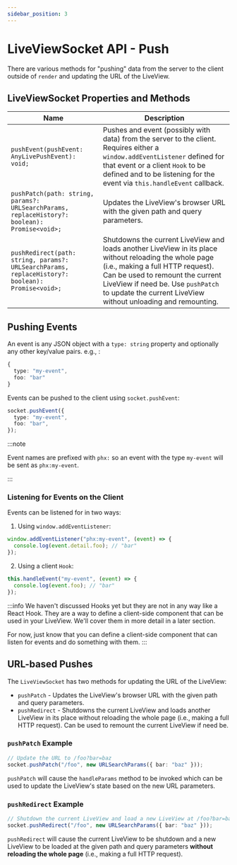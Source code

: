 ```yaml
---
sidebar_position: 3
---
```


# LiveViewSocket API - Push

There are various methods for "pushing" data from the server to the client outside of `render` and updating the URL of
the LiveView.

## LiveViewSocket Properties and Methods

| Name                                                                                             | Description                                                                                                                                                                                                                                                                         |
| ------------------------------------------------------------------------------------------------ | ----------------------------------------------------------------------------------------------------------------------------------------------------------------------------------------------------------------------------------------------------------------------------------- |
| `pushEvent(pushEvent: AnyLivePushEvent): void;`                                                  | Pushes and event (possibly with data) from the server to the client. Requires either a `window.addEventListener` defined for that event or a client `Hook` to be defined and to be listening for the event via `this.handleEvent` callback.                                         |
| `pushPatch(path: string, params?: URLSearchParams, replaceHistory?: boolean): Promise<void>;`    | Updates the LiveView's browser URL with the given path and query parameters.                                                                                                                                                                                                        |
| `pushRedirect(path: string, params?: URLSearchParams, replaceHistory?: boolean): Promise<void>;` | Shutdowns the current LiveView and loads another LiveView in its place without reloading the whole page (i.e.,  making a full HTTP request). Can be used to remount the current LiveView if need be. Use `pushPatch` to update the current LiveView without unloading and remounting. |

## Pushing Events

An event is any JSON object with a `type: string` property and optionally any other key/value pairs. e.g., :

```ts
{
  type: "my-event",
  foo: "bar"
}
```

Events can be pushed to the client using `socket.pushEvent`:

```ts
socket.pushEvent({
  type: "my-event",
  foo: "bar",
});
```

:::note

Event names are prefixed with `phx:` so an event with the type `my-event` will be sent as `phx:my-event`.

:::

### Listening for Events on the Client

Events can be listened for in two ways:

1. Using `window.addEventListener`:

```ts
window.addEventListener("phx:my-event", (event) => {
  console.log(event.detail.foo); // "bar"
});
```

2. Using a client `Hook`:

```ts
this.handleEvent("my-event", (event) => {
  console.log(event.foo); // "bar"
});
```

:::info We haven't discussed Hooks yet but they are not in any way like a React Hook. They are a way to define a
client-side component that can be used in your LiveView. We'll cover them in more detail in a later section.

For now, just know that you can define a client-side component that can listen for events and do something with them.
:::

## URL-based Pushes

The `LiveViewSocket` has two methods for updating the URL of the LiveView:

- `pushPatch` - Updates the LiveView's browser URL with the given path and query parameters.
- `pushRedirect` - Shutdowns the current LiveView and loads another LiveView in its place without reloading the whole
  page (i.e., making a full HTTP request). Can be used to remount the current LiveView if need be.

### `pushPatch` Example

```ts
// Update the URL to /foo?bar=baz
socket.pushPatch("/foo", new URLSearchParams({ bar: "baz" }));
```

`pushPatch` will cause the `handleParams` method to be invoked which can be used to update the LiveView's state based on
the new URL parameters.

### `pushRedirect` Example

```ts
// Shutdown the current LiveView and load a new LiveView at /foo?bar=baz
socket.pushRedirect("/foo", new URLSearchParams({ bar: "baz" }));
```

`pushRedirect` will cause the current LiveView to be shutdown and a new LiveView to be loaded at the given path and
query parameters **without reloading the whole page** (i.e., making a full HTTP request).
